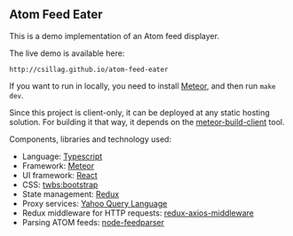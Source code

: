 
## Atom Feed Eater

This is a demo implementation of an Atom feed displayer.

The live demo is available here:

    http://csillag.github.io/atom-feed-eater
    
If you want to run in locally, you need to install [Meteor](http://meteor.com/),
and then run `make dev`.

Since this project is client-only, it can be deployed at any static hosting
solution. For building it that way, it depends on the [meteor-build-client](https://github.com/frozeman/meteor-build-client) tool.

Components, libraries and technology used:

 - Language: [Typescript](https://www.typescriptlang.org/)
 - Framework: [Meteor](https://www.meteor.com/)
 - UI framework: [React](https://facebook.github.io/react/)
 - CSS: [twbs:bootstrap](https://atmospherejs.com/twbs/bootstrap)
 - State management: [Redux](http://redux.js.org/)
 - Proxy services: [Yahoo Query Language](https://developer.yahoo.com/yql/)
 - Redux middleware for HTTP requests: [redux-axios-middleware](https://github.com/svrcekmichal/redux-axios-middleware)
 - Parsing ATOM feeds: [node-feedparser](https://www.npmjs.com/package/node-feedparser)
